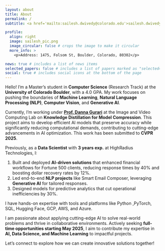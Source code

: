 ```yaml
---
layout: about
title: About
permalink: /
subtitle: <a href='mailto:sailesh.dwivedy@colorado.edu'>sailesh.dwivedy@colorado.edu</a>. Boulder, CO

profile:
  align: right
  image: sailesh_pic.png
  image_circular: false # crops the image to make it circular
  more_info: >
    <p>Address: 1475, Folsom St, Boulder, Colorado, 80302</p>

news: true # includes a list of news items
selected_papers: false # includes a list of papers marked as "selected={true}"
social: true # includes social icons at the bottom of the page
---
```


Hello! I’m a Master’s student in **Computer Science** (Research Track) at the **University of Colorado Boulder**, with a 4.0 GPA. My work focuses on pushing the boundaries of **Machine Learning**, **Natural Language Processing (NLP)**, **Computer Vision**, and **Generative AI**.

Currently, I’m working under <a href='https://dannagurari.colorado.edu/'> <b>Prof. Danna Gurari</b></a> at the Image and Video Computing Lab on **Knowledge Distillation for Model Compression**. This project aims to develop efficient AI models that preserve accuracy while significantly reducing computational demands, contributing to cutting-edge advancements in AI optimization. This work has been submitted to **CVPR 2025**.

Previously, as a **Data Scientist** with **3 years exp.** at HighRadius Technologies, I:

1. Built and deployed **AI-driven solutions** that enhanced financial workflows for Fortune 500 clients, reducing response times by 40% and boosting dollar recovery rates by 12%.
2. Led end-to-end **NLP projects** like Smart Email Composer, leveraging **Generative AI** for tailored responses.
3. Designed models for predictive analytics that cut operational inefficiencies by 30%.

I have hands-on expertise with tools and platforms like Python ,PyTorch, SQL, Hugging Face, GCP, AWS, and Azure.

I am passionate about applying cutting-edge AI to solve real-world problems and thrive in collaborative environments. Actively seeking **full-time opportunities starting May 2025**, I aim to contribute my expertise in **AI, Data Science, and Machine Learning** to impactful projects.

Let’s connect to explore how we can create innovative solutions together!
